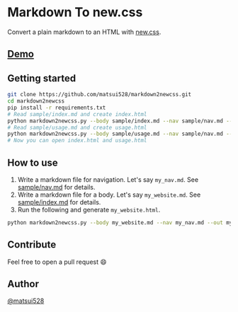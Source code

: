 # Markdown To new.css

Convert a plain markdown to an HTML with [new.css](https://github.com/xz/new.css).

## [Demo](https://matsui528.github.io/markdown2newcss/)

## Getting started
```bash
git clone https://github.com/matsui528/markdown2newcss.git
cd markdown2newcss
pip install -r requirements.txt
# Read sample/index.md and create index.html
python markdown2newcss.py --body sample/index.md --nav sample/nav.md --out index.html --title index
# Read sample/usage.md and create usage.html
python markdown2newcss.py --body sample/usage.md --nav sample/nav.md --out usage.html --title usage
# Now you can open index.html and usage.html
```

## How to use
1. Write a markdown file for navigation. Let's say `my_nav.md`. See [sample/nav.md](sample/nav.md) for details.
1. Write a markdown file for a body.  Let's say `my_website.md`. See [sample/index.md](sample/index.md) for details.
1. Run the following and generate `my_website.html`.
```bash
python markdown2newcss.py --body my_website.md --nav my_nav.md --out my_website.html --title my_website
```

## Contribute
Feel free to open a pull request :smile:

## Author
[@matsui528](https://github.com/matsui528)

